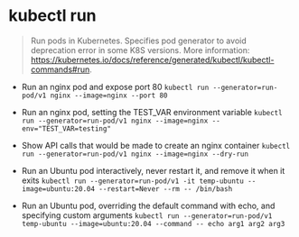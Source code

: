 # kubectl run
> Run pods in Kubernetes. Specifies pod generator to avoid deprecation error in some K8S versions.
> More information: <https://kubernetes.io/docs/reference/generated/kubectl/kubectl-commands#run>.

- Run an nginx pod and expose port 80
`kubectl run --generator=run-pod/v1 nginx --image=nginx --port 80`

- Run an nginx pod, setting the TEST_VAR environment variable
`kubectl run --generator=run-pod/v1 nginx --image=nginx --env="TEST_VAR=testing"`

- Show API calls that would be made to create an nginx container
`kubectl run --generator=run-pod/v1 nginx --image=nginx --dry-run`

- Run an Ubuntu pod interactively, never restart it, and remove it when it exits
`kubectl run --generator=run-pod/v1 -it temp-ubuntu --image=ubuntu:20.04 --restart=Never --rm -- /bin/bash`

- Run an Ubuntu pod, overriding the default command with echo, and specifying custom arguments
`kubectl run --generator=run-pod/v1 temp-ubuntu --image=ubuntu:20.04 --command -- echo arg1 arg2 arg3`
